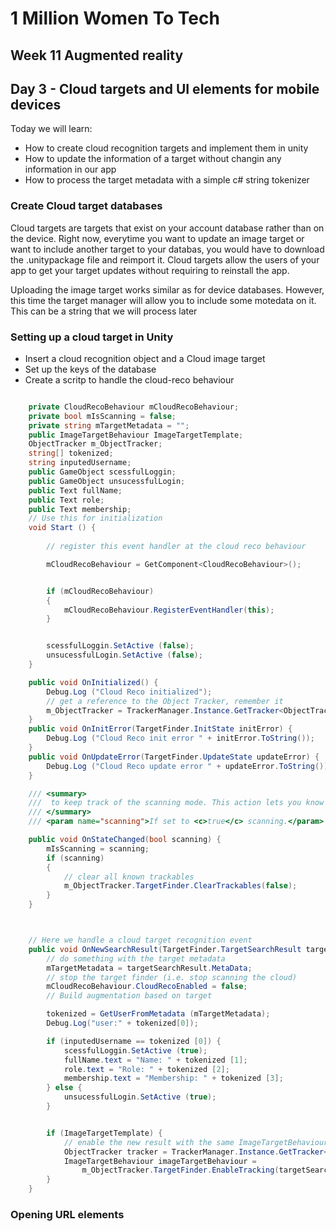
# 1 Million Women To Tech 

## Week 11 Augmented reality

## Day 3 - Cloud targets and UI elements for mobile devices

Today we will learn:

* How to create cloud recognition targets and implement them in unity
* How to update the information of a target without changin any information in our app
* How to process the target metadata with a simple c# string tokenizer

### Create Cloud target databases

Cloud targets are targets that exist on your account database rather than on the device. Right now, everytime you want to update an image target or want to include another target to your databas, you would have to download the .unitypackage file and reimport it. Cloud targets allow the users of your app to get your target updates without requiring to reinstall the app.

Uploading the image target works similar as for device databases. However, this time the target manager will allow you to include some motedata on it. This can be a string that we will process later

### Setting up a cloud target in Unity

* Insert a cloud recognition object and a Cloud image target
* Set up the keys of the database
* Create a scritp to handle the cloud-reco behaviour 

```csharp

	private CloudRecoBehaviour mCloudRecoBehaviour;
	private bool mIsScanning = false;
	private string mTargetMetadata = "";
	public ImageTargetBehaviour ImageTargetTemplate;
	ObjectTracker m_ObjectTracker;
	string[] tokenized;
	string inputedUsername;
	public GameObject scessfulLoggin;
	public GameObject unsucessfulLogin;
	public Text fullName;
	public Text role;
	public Text membership;
	// Use this for initialization
	void Start () {
		
		// register this event handler at the cloud reco behaviour

		mCloudRecoBehaviour = GetComponent<CloudRecoBehaviour>();


		if (mCloudRecoBehaviour)
		{
			mCloudRecoBehaviour.RegisterEventHandler(this);
		}


		scessfulLoggin.SetActive (false);
		unsucessfulLogin.SetActive (false);
	}

	public void OnInitialized() {
		Debug.Log ("Cloud Reco initialized");
		// get a reference to the Object Tracker, remember it
		m_ObjectTracker = TrackerManager.Instance.GetTracker<ObjectTracker>();
	}
	public void OnInitError(TargetFinder.InitState initError) {
		Debug.Log ("Cloud Reco init error " + initError.ToString());
	}
	public void OnUpdateError(TargetFinder.UpdateState updateError) {
		Debug.Log ("Cloud Reco update error " + updateError.ToString());
	}

	/// <summary>
	///  to keep track of the scanning mode. This action lets you know whether Vuforia is scanning the clou
	/// </summary>
	/// <param name="scanning">If set to <c>true</c> scanning.</param>

	public void OnStateChanged(bool scanning) {
		mIsScanning = scanning;
		if (scanning)
		{
			// clear all known trackables
			m_ObjectTracker.TargetFinder.ClearTrackables(false);
		}
	}



	// Here we handle a cloud target recognition event
	public void OnNewSearchResult(TargetFinder.TargetSearchResult targetSearchResult) {
		// do something with the target metadata
		mTargetMetadata = targetSearchResult.MetaData;
		// stop the target finder (i.e. stop scanning the cloud)
		mCloudRecoBehaviour.CloudRecoEnabled = false;
		// Build augmentation based on target

		tokenized = GetUserFromMetadata (mTargetMetadata);
		Debug.Log("user:" + tokenized[0]);

		if (inputedUsername == tokenized [0]) {
			scessfulLoggin.SetActive (true);
			fullName.text = "Name: " + tokenized [1];
			role.text = "Role: " + tokenized [2];
			membership.text = "Membership: " + tokenized [3];
		} else {
			unsucessfulLogin.SetActive (true);
		}


		if (ImageTargetTemplate) {
			// enable the new result with the same ImageTargetBehaviour:
			ObjectTracker tracker = TrackerManager.Instance.GetTracker<ObjectTracker>();
			ImageTargetBehaviour imageTargetBehaviour =
				m_ObjectTracker.TargetFinder.EnableTracking(targetSearchResult, ImageTargetTemplate.gameObject) as ImageTargetBehaviour;
		}
	}

```



### Opening URL elements 




